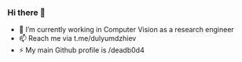 ### Hi there 👋

- 🔭 I’m currently working in Computer Vision as a research engineer
- 📫 Reach me via t.me/dulyumdzhiev
- ⚡ My main Github profile is /deadb0d4
